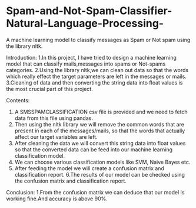 # Spam-and-Not-Spam-Classifier-Natural-Language-Processing-
A machine learning model to classify messages as Spam or Not spam using the library nltk.

Introduction:
1.In this project, I have tried to design a machine learning model that can classify mails,messages into spams or Not-spams categories.
2.Using the library nltk,we can clean out data so that the words which really effect the target parameters are left in the messages or mails.
3.Cleaning of data and then converting the string data into float values is the most crucial part of this project.

Contents:
1. A SMSSPAMCLASSIFICATION csv file is provided and we need to fetch data from this file using pandas.
2. Then using the nltk library we will remove the common words that are present in each of the messages/mails, so that the words that actually affect our target variables are left.
3. After cleaning the data we will convert this string data into float values so that the converted data can be feed into our machine learning classification model.
4. We can choose various classification models like SVM, Naive Bayes etc.
5. After feeding the model we will create a confusion matrix and classification report.
6.The results of our model can be checked using the confusion matrix and classification report.


Conclusion:
1.From the confusion matrix we can deduce that our model is working fine.And accuracy is above 90%.


